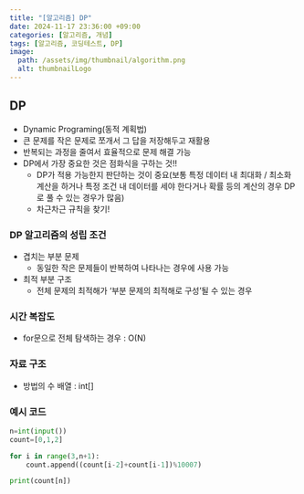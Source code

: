```yaml
---
title: "[알고리즘] DP"
date: 2024-11-17 23:36:00 +09:00
categories: [알고리즘, 개념]
tags: [알고리즘, 코딩테스트, DP]
image:
  path: /assets/img/thumbnail/algorithm.png
  alt: thumbnailLogo
---
```


## DP
- Dynamic Programing(동적 계획법)
- 큰 문제를 작은 문제로 쪼개서 그 답을 저장해두고 재활용
- 반복되는 과정을 줄여서 효율적으로 문제 해결 가능
- DP에서 가장 중요한 것은 점화식을 구하는 것!!
    - DP가 적용 가능한지 판단하는 것이 중요(보통 특정 데이터 내 최대화 / 최소화 계산을 하거나 특정 조건 내 데이터를 세야 한다거나 확률 등의 계산의 경우 DP로 풀 수 있는 경우가 많음)
    - 차근차근 규칙을 찾기!

### DP 알고리즘의 성립 조건

- 겹치는 부분 문제
    - 동일한 작은 문제들이 반복하여 나타나는 경우에 사용 가능
- 최적 부분 구조
    - 전체 문제의 최적해가 ‘부분 문제의 최적해로 구성’될 수 있는 경우

### 시간 복잡도

- for문으로 전체 탐색하는 경우 : O(N)

### 자료 구조

- 방법의 수 배열 : int[]

### 예시 코드

```python
n=int(input())
count=[0,1,2]

for i in range(3,n+1):
    count.append((count[i-2]+count[i-1])%10007)

print(count[n])
```